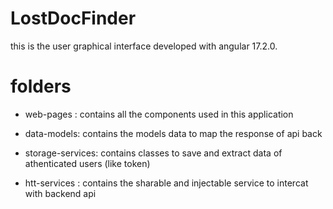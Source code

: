 # LostDocFinder
this is the user graphical interface developed with angular 17.2.0.
# folders 
- web-pages : contains all the components used in this application

- data-models: contains the models data to map the response of api back

- storage-services: contains classes to save and extract data of athenticated users (like token)

- htt-services : contains the sharable and injectable service to intercat with backend api 
